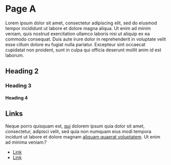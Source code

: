 Page A
=======

Lorem ipsum dolor sit amet, consectetur adipiscing elit, sed do eiusmod tempor incididunt ut labore et dolore magna aliqua. Ut enim ad minim veniam, quis nostrud exercitation ullamco laboris nisi ut aliquip ex ea commodo consequat. Duis aute irure dolor in reprehenderit in voluptate velit esse cillum dolore eu fugiat nulla pariatur. Excepteur sint occaecat cupidatat non proident, sunt in culpa qui officia deserunt mollit anim id est laborum.

## Heading 2

### Heading 3

#### Heading 4

## Links

Neque porro quisquam est, [qui](http//www.google.com) dolorem ipsum quia dolor sit amet, consectetur, adipisci velit, sed quia non numquam eius modi tempora incidunt ut labore et dolore magnam [aliquam quaerat voluptatem](http//www.google.com). Ut enim ad minima veniam.?

* [Link](http//www.google.com)
* [Link](http//www.google.com)
